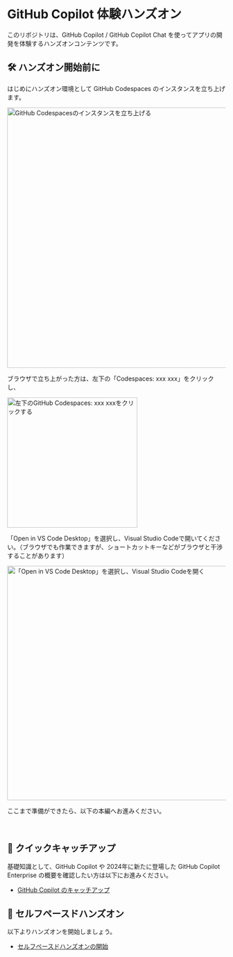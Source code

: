 # GitHub Copilot 体験ハンズオン

このリポジトリは、GitHub Copilot / GitHub Copilot Chat を使ってアプリの開発を体験するハンズオンコンテンツです。

## 🛠️ ハンズオン開始前に

はじめにハンズオン環境として GitHub Codespaces のインスタンスを立ち上げます。

<img src="https://github.com/dzeyelid/github-copilot-playground/assets/977117/47623e12-034e-46b8-b221-cd24199417d5" alt="GitHub Codespacesのインスタンスを立ち上げる" width="600">

ブラウザで立ち上がった方は、左下の「Codespaces: xxx xxx」をクリックし、

<img src="https://github.com/dzeyelid/github-copilot-playground/assets/977117/5dc24be7-deb2-42ab-b1c8-1535368351a6" alt="左下のGitHub Codespaces: xxx xxxをクリックする" width="300">

「Open in VS Code Desktop」を選択し、Visual Studio Codeで開いてください。（ブラウザでも作業できますが、ショートカットキーなどがブラウザと干渉することがあります）

<img src="https://github.com/dzeyelid/github-copilot-playground/assets/977117/e918ed4a-8214-4c0e-a98c-328ccabffb20" alt="「Open in VS Code Desktop」を選択し、Visual Studio Codeを開く" width="540">

ここまで準備ができたら、以下の本編へお進みください。

<br>

## 📍 クイックキャッチアップ

基礎知識として、GitHub Copilot や 2024年に新たに登場した GitHub Copilot Enterprise の概要を確認したい方は以下にお進みください。

- [GitHub Copilot のキャッチアップ](./docs/copilot-overview.md)


## 🚀 セルフペースドハンズオン

以下よりハンズオンを開始しましょう。

- [セルフペースドハンズオンの開始](./docs/README.md)
